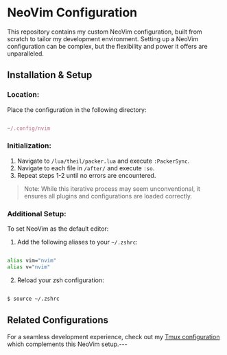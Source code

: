 # NeoVim Configuration

This repository contains my custom NeoVim configuration, built from scratch to tailor my development environment. Setting up a NeoVim configuration can be complex, but the flexibility and power it offers are unparalleled.
## Installation & Setup
### Location:

Place the configuration in the following directory:

```javascript

~/.config/nvim
```


### Initialization: 
1. Navigate to `/lua/theil/packer.lua` and execute `:PackerSync`. 
2. Navigate to each file in `/after/` and execute `:so`. 
3. Repeat steps 1-2 until no errors are encountered.
> Note: While this iterative process may seem unconventional, it ensures all plugins and configurations are loaded correctly.
### Additional Setup:

To set NeoVim as the default editor: 
1. Add the following aliases to your `~/.zshrc`:

```bash

alias vim="nvim"
alias v="nvim"
``` 
2. Reload your zsh configuration:

```bash

$ source ~/.zshrc
```
## Related Configurations

For a seamless development experience, check out my [Tmux configuration](https://github.com/ctheil/tmux-config)  which complements this NeoVim setup.---
